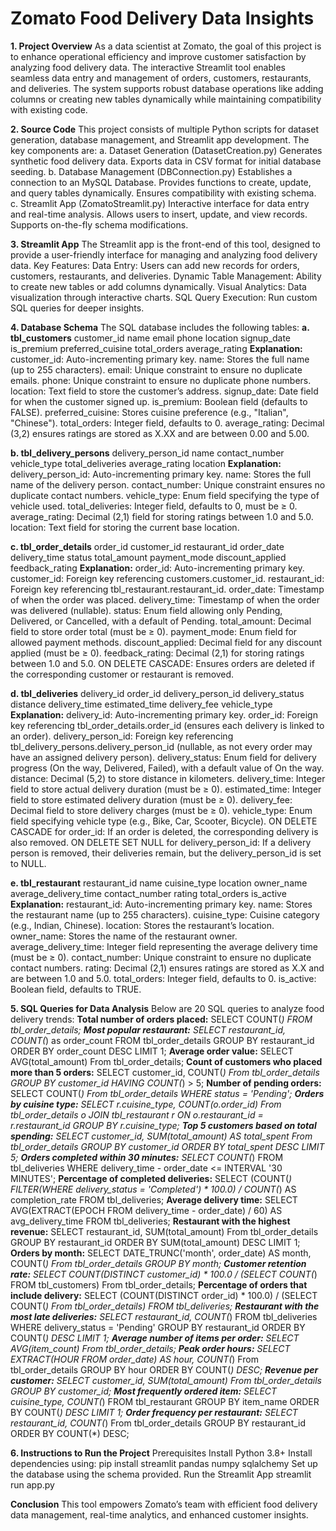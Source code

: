 # Zomato Food Delivery Data Insights
**1. Project Overview**
As a data scientist at Zomato, the goal of this project is to enhance operational efficiency and improve customer satisfaction by analyzing food delivery data. The interactive Streamlit tool enables seamless data entry and management of orders, customers, restaurants, and deliveries. The system supports robust database operations like adding columns or creating new tables dynamically while maintaining compatibility with existing code.


**2. Source Code**
This project consists of multiple Python scripts for dataset generation, database management, and Streamlit app development. The key components are:
a. Dataset Generation (DatasetCreation.py)
Generates synthetic food delivery data.
Exports data in CSV format for initial database seeding.
b. Database Management (DBConnection.py)
Establishes a connection to an MySQL Database.
Provides functions to create, update, and query tables dynamically.
Ensures compatibility with existing schema.
c. Streamlit App (ZomatoStreamlit.py)
Interactive interface for data entry and real-time analysis.
Allows users to insert, update, and view records.
Supports on-the-fly schema modifications.


**3. Streamlit App**
The Streamlit app is the front-end of this tool, designed to provide a user-friendly interface for managing and analyzing food delivery data.
Key Features:
Data Entry: Users can add new records for orders, customers, restaurants, and deliveries.
Dynamic Table Management: Ability to create new tables or add columns dynamically.
Visual Analytics: Data visualization through interactive charts.
SQL Query Execution: Run custom SQL queries for deeper insights.
 
 
**4. Database Schema**
The SQL database includes the following tables:
**a. tbl_customers**
       customer_id
       name
       email
       phone
       location
       signup_date
       is_premium
       preferred_cuisine
       total_orders
       average_rating
**Explanation:**
customer_id: Auto-incrementing primary key.
name: Stores the full name (up to 255 characters).
email: Unique constraint to ensure no duplicate emails.
phone: Unique constraint to ensure no duplicate phone numbers.
location: Text field to store the customer’s address.
signup_date: Date field for when the customer signed up.
is_premium: Boolean field (defaults to FALSE).
preferred_cuisine: Stores cuisine preference (e.g., "Italian", "Chinese").
total_orders: Integer field, defaults to 0.
average_rating: Decimal (3,2) ensures ratings are stored as X.XX and are between 0.00 and 5.00.

 
**b. tbl_delivery_persons**
     delivery_person_id
     name
     contact_number
     vehicle_type
     total_deliveries
     average_rating
     location
**Explanation:**
delivery_person_id: Auto-incrementing primary key.
name: Stores the full name of the delivery person.
contact_number: Unique constraint ensures no duplicate contact numbers.
vehicle_type: Enum field specifying the type of vehicle used.
total_deliveries: Integer field, defaults to 0, must be ≥ 0.
average_rating: Decimal (2,1) field for storing ratings between 1.0 and 5.0.
location: Text field for storing the current base location.
 
**c. tbl_order_details**
   order_id
   customer_id
   restaurant_id
   order_date
   delivery_time
   status
   total_amount
   payment_mode
   discount_applied
   feedback_rating
**Explanation:**
order_id: Auto-incrementing primary key.
customer_id: Foreign key referencing customers.customer_id.
restaurant_id: Foreign key referencing tbl_restaurant.restaurant_id.
order_date: Timestamp of when the order was placed.
delivery_time: Timestamp of when the order was delivered (nullable).
status: Enum field allowing only Pending, Delivered, or Cancelled, with a default of Pending.
total_amount: Decimal field to store order total (must be ≥ 0).
payment_mode: Enum field for allowed payment methods.
discount_applied: Decimal field for any discount applied (must be ≥ 0).
feedback_rating: Decimal (2,1) for storing ratings between 1.0 and 5.0.
ON DELETE CASCADE: Ensures orders are deleted if the corresponding customer or restaurant is removed.

**d. tbl_deliveries**
   delivery_id
   order_id
   delivery_person_id
   delivery_status
   distance
   delivery_time
   estimated_time
   delivery_fee
   vehicle_type
**Explanation:**
delivery_id: Auto-incrementing primary key.
order_id: Foreign key referencing tbl_order_details.order_id (ensures each delivery is linked to an order).
delivery_person_id: Foreign key referencing tbl_delivery_persons.delivery_person_id (nullable, as not every order may have an assigned delivery person).
delivery_status: Enum field for delivery progress (On the way, Delivered, Failed), with a default value of On the way.
distance: Decimal (5,2) to store distance in kilometers.
delivery_time: Integer field to store actual delivery duration (must be ≥ 0).
estimated_time: Integer field to store estimated delivery duration (must be ≥ 0).
delivery_fee: Decimal field to store delivery charges (must be ≥ 0).
vehicle_type: Enum field specifying vehicle type (e.g., Bike, Car, Scooter, Bicycle).
ON DELETE CASCADE for order_id: If an order is deleted, the corresponding delivery is also removed.
ON DELETE SET NULL for delivery_person_id: If a delivery person is removed, their deliveries remain, but the delivery_person_id is set to NULL.
 
**e. tbl_restaurant**
    restaurant_id
    name
    cuisine_type
    location
    owner_name
    average_delivery_time
    contact_number
    rating
    total_orders
    is_active
**Explanation:**
restaurant_id: Auto-incrementing primary key.
name: Stores the restaurant name (up to 255 characters).
cuisine_type: Cuisine category (e.g., Indian, Chinese).
location: Stores the restaurant’s location.
owner_name: Stores the name of the restaurant owner.
average_delivery_time: Integer field representing the average delivery time (must be ≥ 0).
contact_number: Unique constraint to ensure no duplicate contact numbers.
rating: Decimal (2,1) ensures ratings are stored as X.X and are between 1.0 and 5.0.
total_orders: Integer field, defaults to 0.
is_active: Boolean field, defaults to TRUE.

**5. SQL Queries for Data Analysis**
Below are 20 SQL queries to analyze food delivery trends:
**Total number of orders placed:**
SELECT COUNT(*) FROM tbl_order_details;
**Most popular restaurant:**
SELECT restaurant_id, COUNT(*) as order_count FROM tbl_order_details GROUP BY restaurant_id ORDER BY order_count DESC LIMIT 1;
**Average order value:**
SELECT AVG(total_amount) From tbl_order_details;
**Count of customers who placed more than 5 orders:**
SELECT customer_id, COUNT(*) From tbl_order_details GROUP BY customer_id HAVING COUNT(*) > 5;
**Number of pending orders:**
SELECT COUNT(*) From tbl_order_details WHERE status = 'Pending';
**Orders by cuisine type:**
SELECT r.cuisine_type, COUNT(o.order_id) From tbl_order_details o JOIN tbl_restaurant r ON o.restaurant_id = r.restaurant_id GROUP BY r.cuisine_type;
**Top 5 customers based on total spending:**
SELECT customer_id, SUM(total_amount) AS total_spent From tbl_order_details GROUP BY customer_id ORDER BY total_spent DESC LIMIT 5;
**Orders completed within 30 minutes:**
SELECT COUNT(*) FROM tbl_deliveries WHERE delivery_time - order_date <= INTERVAL '30 MINUTES';
**Percentage of completed deliveries:**
SELECT (COUNT(*) FILTER(WHERE delivery_status = 'Completed') * 100.0) / COUNT(*) AS completion_rate FROM tbl_deliveries;
**Average delivery time:**
SELECT AVG(EXTRACT(EPOCH FROM delivery_time - order_date) / 60) AS avg_delivery_time FROM tbl_deliveries;
**Restaurant with the highest revenue:**
SELECT restaurant_id, SUM(total_amount) From tbl_order_details GROUP BY restaurant_id ORDER BY SUM(total_amount) DESC LIMIT 1;
**Orders by month:**
SELECT DATE_TRUNC('month', order_date) AS month, COUNT(*) From tbl_order_details GROUP BY month;
**Customer retention rate:**
SELECT COUNT(DISTINCT customer_id) * 100.0 / (SELECT COUNT(*) FROM tbl_customers) From tbl_order_details;
**Percentage of orders that include delivery:**
SELECT (COUNT(DISTINCT order_id) * 100.0) / (SELECT COUNT(*) From tbl_order_details) FROM tbl_deliveries;
**Restaurant with the most late deliveries:**
SELECT restaurant_id, COUNT(*) FROM tbl_deliveries WHERE delivery_status = 'Pending' GROUP BY restaurant_id ORDER BY COUNT(*) DESC LIMIT 1;
**Average number of items per order:**
SELECT AVG(item_count) From tbl_order_details;
**Peak order hours:**
SELECT EXTRACT(HOUR FROM order_date) AS hour, COUNT(*) From tbl_order_details GROUP BY hour ORDER BY COUNT(*) DESC;
**Revenue per customer:**
SELECT customer_id, SUM(total_amount) From tbl_order_details GROUP BY customer_id;
**Most frequently ordered item:**
SELECT cuisine_type, COUNT(*) FROM tbl_restaurant GROUP BY item_name ORDER BY COUNT(*) DESC LIMIT 1;
**Order frequency per restaurant:**
SELECT restaurant_id, COUNT(*) From tbl_order_details GROUP BY restaurant_id ORDER BY COUNT(*) DESC;

 
**6. Instructions to Run the Project**
Prerequisites
Install Python 3.8+
Install dependencies using:
pip install streamlit pandas numpy sqlalchemy
Set up the database using the schema provided.
Run the Streamlit App
streamlit run app.py


**Conclusion**
This tool empowers Zomato’s team with efficient food delivery data management, real-time analytics, and enhanced customer insights.
 


